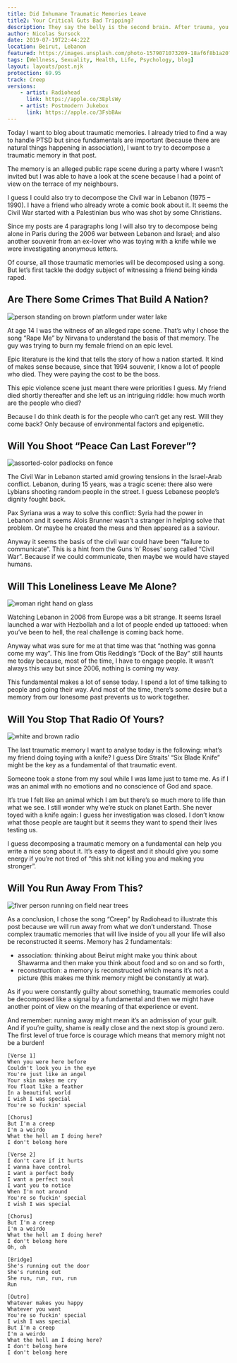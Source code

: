 ```yaml
---
title: Did Inhumane Traumatic Memories Leave  
title2: Your Critical Guts Bad Tripping?
description: They say the belly is the second brain. After trauma, you might experience a bad trip of that region. Let's analyze the basis of that memory.
author: Nicolas Sursock
date: 2019-07-19T22:44:22Z
location: Beirut, Lebanon
featured: https://images.unsplash.com/photo-1579071073209-18af6f8b1a20?ixlib=rb-1.2.1&ixid=MnwxMjA3fDB8MHxwaG90by1wYWdlfHx8fGVufDB8fHx8&auto=format&fit=crop
tags: [Wellness, Sexuality, Health, Life, Psychology, blog]
layout: layouts/post.njk
protection: 69.95
track: Creep
versions:
    - artist: Radiohead
      link: https://apple.co/3EplsWy
    - artist: Postmodern Jukebox
      link: https://apple.co/3FsbBAw
---
```


Today I want to blog about traumatic memories. I already tried to find a way to handle PTSD but since fundamentals are important (because there are natural things happening in association), I want to try to decompose a traumatic memory in that post.

The memory is an alleged public rape scene during a party where I wasn’t invited but I was able to have a look at the scene because I had a point of view on the terrace of my neighbours.

I guess I could also try to decompose the Civil war in Lebanon (1975 – 1990). I have a friend who already wrote a comic book about it. It seems the Civil War started with a Palestinian bus who was shot by some Christians.

Since my posts are 4 paragraphs long I will also try to decompose being alone in Paris during the 2006 war between Lebanon and Israel; and also another souvenir from an ex-lover who was toying with a knife while we were investigating anonymous letters.

Of course, all those traumatic memories will be decomposed using a song. But let’s first tackle the dodgy subject of witnessing a friend being kinda raped.

## Are There Some Crimes That Build A Nation?

<aside class="md:-mr-56 md:float-right w-full md:w-2/3 md:px-8">
  <img x-intersect.once.ratio-0="$el.src = $el.dataset.src" class="rounded-lg" alt="person standing on brown platform under water lake" data-src="https://images.unsplash.com/photo-1548623826-a1aa0a4d8a5b?ixlib=rb-1.2.1&ixid=MnwxMjA3fDB8MHxwaG90by1wYWdlfHx8fGVufDB8fHx8&auto=format&fit=crop&q=80&w=800&h=600">
</aside>

At age 14 I was the witness of an alleged rape scene. That’s why I chose the song “Rape Me” by Nirvana to understand the basis of that memory. The guy was trying to burn my female friend on an epic level.

Epic literature is the kind that tells the story of how a nation started. It kind of makes sense because, since that 1994 souvenir, I know a lot of people who died. They were paying the cost to be the boss.

This epic violence scene just meant there were priorities I guess. My friend died shortly thereafter and she left us an intriguing riddle: how much worth are the people who died?

Because I do think death is for the people who can’t get any rest. Will they come back? Only because of environmental factors and epigenetic.

## Will You Shoot “Peace Can Last Forever”?

<aside class="md:-ml-56 md:float-left w-full md:w-2/3 md:px-8">
  <img x-intersect.once.ratio-0="$el.src = $el.dataset.src" class="rounded-lg" alt="assorted-color padlocks on fence" data-src="https://images.unsplash.com/photo-1545975401-1bac6136ec13?ixlib=rb-1.2.1&ixid=MnwxMjA3fDB8MHxwaG90by1wYWdlfHx8fGVufDB8fHx8&auto=format&fit=crop&q=80&w=800&h=600">
</aside>

The Civil War in Lebanon started amid growing tensions in the Israel-Arab conflict. Lebanon, during 15 years, was a tragic scene: there also were Lybians shooting random people in the street. I guess Lebanese people’s dignity fought back.

Pax Syriana was a way to solve this conflict: Syria had the power in Lebanon and it seems Alois Brunner wasn’t a stranger in helping solve that problem. Or maybe he created the mess and then appeared as a saviour.

Anyway it seems the basis of the civil war could have been “failure to communicate”. This is a hint from the Guns ‘n’ Roses’ song called “Civil War”. Because if we could communicate, then maybe we would have stayed humans.

## Will This Loneliness Leave Me Alone?

<aside class="md:-mr-56 md:float-right w-full md:w-2/3 md:px-8">
  <img x-intersect.once.ratio-0="$el.src = $el.dataset.src" class="rounded-lg" alt="woman right hand on glass" data-src="https://images.unsplash.com/photo-1525120334885-38cc03a6ec77?ixlib=rb-1.2.1&ixid=MnwxMjA3fDB8MHxwaG90by1wYWdlfHx8fGVufDB8fHx8&auto=format&fit=crop&q=80&w=800&h=600">
</aside>

Watching Lebanon in 2006 from Europe was a bit strange. It seems Israel launched a war with Hezbollah and a lot of people ended up tattooed: when you’ve been to hell, the real challenge is coming back home.

Anyway what was sure for me at that time was that “nothing was gonna come my way”. This line from Otis Redding’s “Dock of the Bay” still haunts me today because, most of the time, I have to engage people. It wasn’t always this way but since 2006, nothing is coming my way.

This fundamental makes a lot of sense today. I spend a lot of time talking to people and going their way. And most of the time, there’s some desire but a memory from our lonesome past prevents us to work together.

## Will You Stop That Radio Of Yours?

<aside class="md:-ml-56 md:float-left w-full md:w-2/3 md:px-8">
  <img x-intersect.once.ratio-0="$el.src = $el.dataset.src" class="rounded-lg" alt="white and brown radio" data-src="https://images.unsplash.com/photo-1604838577951-fc3334039881?ixlib=rb-1.2.1&ixid=MnwxMjA3fDB8MHxwaG90by1wYWdlfHx8fGVufDB8fHx8&auto=format&fit=crop&q=80&w=800&h=600">
</aside>

The last traumatic memory I want to analyse today is the following: what’s my friend doing toying with a knife? I guess Dire Straits’ “Six Blade Knife” might be the key as a fundamental of that traumatic event.

Someone took a stone from my soul while I was lame just to tame me. As if I was an animal with no emotions and no conscience of God and space.

It’s true I felt like an animal which I am but there’s so much more to life than what we see. I still wonder why we’re stuck on planet Earth. She never toyed with a knife again: I guess her investigation was closed. I don’t know what those people are taught but it seems they want to spend their lives testing us.

I guess decomposing a traumatic memory on a fundamental can help you write a nice song about it. It’s easy to digest and it should give you some energy if you’re not tired of “this shit not killing you and making you stronger”.

## Will You Run Away From This?

<aside class="md:-mr-56 md:float-right w-full md:w-2/3 md:px-8">
  <img x-intersect.once.ratio-0="$el.src = $el.dataset.src" class="rounded-lg" alt="fiver person running on field near trees" data-src="https://images.unsplash.com/photo-1525026198548-4baa812f1183?ixlib=rb-1.2.1&ixid=MnwxMjA3fDB8MHxwaG90by1wYWdlfHx8fGVufDB8fHx8&auto=format&fit=crop&q=80&w=800&h=600">
</aside>

As a conclusion, I chose the song “Creep” by Radiohead to illustrate this post because we will run away from what we don’t understand. Those complex traumatic memories that will live inside of you all your life will also be reconstructed it seems. Memory has 2 fundamentals:
 - association: thinking about Beirut might make you think about Shawarma and then make you think about food and so on and so forth,
 - reconstruction: a memory is reconstructed which means it’s not a picture (this makes me think memory might be constantly at war).

As if you were constantly guilty about something, traumatic memories could be decomposed like a signal by a fundamental and then we might have another point of view on the meaning of that experience or event.

And remember: running away might mean it’s an admission of your guilt. And if you’re guilty, shame is really close and the next stop is ground zero. The first level of true force is courage which means that memory might not be a burden!

```
[Verse 1]
When you were here before
Couldn't look you in the eye
You're just like an angel
Your skin makes me cry
You float like a feather
In a beautiful world
I wish I was special
You're so fuckin' special

[Chorus]
But I'm a creep
I'm a weirdo
What the hell am I doing here?
I don't belong here

[Verse 2]
I don't care if it hurts
I wanna have control
I want a perfect body
I want a perfect soul
I want you to notice
When I'm not around
You're so fuckin' special
I wish I was special

[Chorus]
But I'm a creep
I'm a weirdo
What the hell am I doing here?
I don't belong here
Oh, oh

[Bridge]
She's running out the door
She's running out
She run, run, run, run
Run

[Outro]
Whatever makes you happy
Whatever you want
You're so fuckin' special
I wish I was special
But I'm a creep
I'm a weirdo
What the hell am I doing here?
I don't belong here
I don't belong here
```
